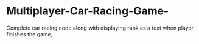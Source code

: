 # Multiplayer-Car-Racing-Game-
Complete car racing code along with displaying rank as a text when player finishes the game,
